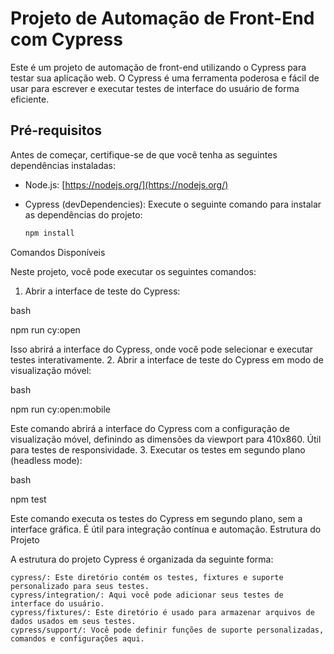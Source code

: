 # Projeto de Automação de Front-End com Cypress

Este é um projeto de automação de front-end utilizando o Cypress para testar sua aplicação web. O Cypress é uma ferramenta poderosa e fácil de usar para escrever e executar testes de interface do usuário de forma eficiente.

## Pré-requisitos

Antes de começar, certifique-se de que você tenha as seguintes dependências instaladas:

- Node.js: [https://nodejs.org/](https://nodejs.org/)
- Cypress (devDependencies): Execute o seguinte comando para instalar as dependências do projeto:

  ```bash
  npm install

Comandos Disponíveis

Neste projeto, você pode executar os seguintes comandos:
1. Abrir a interface de teste do Cypress:

bash

npm run cy:open

Isso abrirá a interface do Cypress, onde você pode selecionar e executar testes interativamente.
2. Abrir a interface de teste do Cypress em modo de visualização móvel:

bash

npm run cy:open:mobile

Este comando abrirá a interface do Cypress com a configuração de visualização móvel, definindo as dimensões da viewport para 410x860. Útil para testes de responsividade.
3. Executar os testes em segundo plano (headless mode):

bash

npm test

Este comando executa os testes do Cypress em segundo plano, sem a interface gráfica. É útil para integração contínua e automação.
Estrutura do Projeto

A estrutura do projeto Cypress é organizada da seguinte forma:

    cypress/: Este diretório contém os testes, fixtures e suporte personalizado para seus testes.
    cypress/integration/: Aqui você pode adicionar seus testes de interface do usuário.
    cypress/fixtures/: Este diretório é usado para armazenar arquivos de dados usados em seus testes.
    cypress/support/: Você pode definir funções de suporte personalizadas, comandos e configurações aqui.
